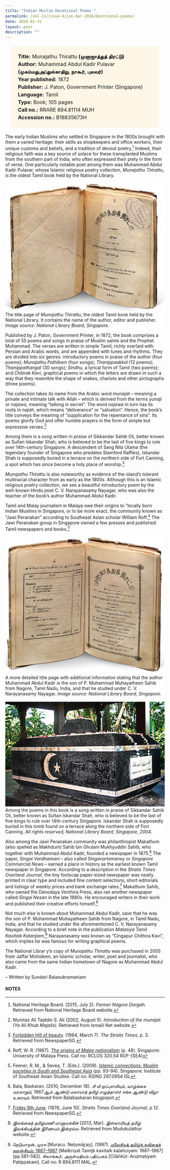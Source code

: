 ```yaml
---
title: "Indian Muslim Devotional Poems "
permalink: /vol-11/issue-4/jan-mar-2016/devotional-poems/
date: 2016-01-31
layout: post
description: ""
---
```

<span style="background-colour: #fdf5e6; padding: 20px; margin: 20px; background:#fdf5e6; display:block; font-size:1rem; line-height:1.5rem;"> 
	<b>Title:</b> Munajathu Thirattu <b>(முனாஜாத்துத் 
திரட்டு)</b><br>
<b>Author:</b> Muhammad Abdul Kadir Pulavar 
	<b>(முகம்மதுஅப்துல்காதிறு, நாகூர், புலவர்)</b><br>
<b>Year published:</b> 1872<br>
<b>Publisher:</b> J. Paton, Government Printer (Singapore)<br>
<b>Language:</b> Tamil<br>
<b>Type:</b> Book; 105 pages<br>
<b>Call no.:</b> RRARE 894.81114 MUH<br>
<b>Accession no.:</b> B18835673H
</span>

The early Indian Muslims who settled in Singapore in the 1800s brought with them a varied heritage: their skills as shopkeepers 
and office workers, their unique customs and beliefs, and a tradition of devout poetry.[^1] Indeed, their religious faith was a key source of solace for these transplanted Muslims from the southern part of India, who often expressed their piety in the form of verse. One particularly notable poet among them 
was Muhammad Abdul Kadir Pulavar, whose Islamic religious poetry collection, *Munajathu Thirattu*, is the oldest Tamil book held by the National Library.

<img src="/images/vol-11-issue-4/devotional-poems/I1.JPG">
<div style="background-color: white;">The title page of <i>Munajathu Thirattu</i>, the oldest Tamil book held by the National Library. It contains the name of the author, editor and publisher. <i>Image source: National Library Board, Singapore.</i></div>

Published by J. Paton, Government Printer, in 1872, the book comprises a total of 55 poems and songs in praise of Muslim 
saints and the Prophet Muhammad. The verses are written in simple Tamil, richly overlaid with Persian and Arabic words, 
and are appended with tunes and rhythms. They are divided into six genres: introductory poems in praise of the author (four poems); *Munajathu Pathikam* (four songs); *Thanippaakkal* (12 poems); *Thanippathangal* (30 songs); *Sindhu*, a lyrical form of Tamil (two poems); and *Chitirak Kavi*, graphical poems in which 
the letters are drawn in such a way that they resemble the shape of snakes, chariots and other pictographs (three poems).

The collection takes its name from the Arabic word *munajat* – meaning a private and intimate talk with Allah – which is derived 
from the terms *yunaji* or *najawa*, meaning “talking in secret”. The word *najawa* in turn has its roots in *najah*, which means “deliverance” or “salvation”. Hence, the book’s title conveys the meaning of “supplication for the repentance of sins”. Its poems glorify God and offer humble prayers in the form of simple but expressive verses.[^2]

Among them is a song written in praise of Sikkandar Sahib Oli, better known as Sultan Iskandar Shah, who is believed to be the 
last of five kings to rule over 14th-century Singapore. A descendent of Sang Nila Utama (the legendary founder of Singapore who predates Stamford Raffles), Iskandar Shah 
is supposedly buried in a terrace on the northern side of Fort Canning, a spot which has since become a holy place of worship.[^3] 

*Munajathu Thirattu* is also noteworthy as evidence of the island’s tolerant multiracial character from as early as the 1800s. 
Although this is an Islamic religious poetry collection, we see a beautiful introductory poem by the well-known Hindu poet C. V. 
Narayanasamy Nayagar, who was also the teacher of the book’s author Muhammad Abdul Kadir.

Tamil and Malay journalism in Malaya owe their origins to “locally born Indian Muslims in Singapore, or to be more exact, the community known as “Jawi Peranakan” according to Southeast Asian scholar William Roff.[^4] The Jawi Peranakan group in Singapore owned a few presses and published Tamil newspapers and books.[^5]

<img src="/images/vol-11-issue-4/devotional-poems/I2.JPG">
<div style="background-color: white;">A more detailed title page with additional information stating that the author Muhammad Abdul Kadir is the son of P. Muhammad Muhayatheen Sahib from Nagore, Tamil Nadu, India, and that he studied under C. V. Narayanasamy Nayagar. <i>Image source: National Library Board, Singapore.</i></div>
<br>
<img src="/images/vol-11-issue-4/devotional-poems/I3.JPG">
<div style="background-color: white;">Among the poems in this book is a song written in praise of Sikkandar Sahib Oli, better known as Sultan Iskandar Shah, who is believed to be the last of five kings to rule over 14th-century Singapore. Iskandar Shah is supposedly buried in this tomb found on a terrace along the northern side of Fort Canning. <i>All rights reserved, National Library Board, Singapore, 2004.</i></div>

Also among the Jawi Peranakan community was philanthropist Makathum (also spelled as Makhdum) Sahib bin Ghulam Mukhyuddin Sahib, who together with Muhammad Abdul Kadir, founded a newspaper in 1875.[^6] The paper, *Singai Vardhamani* – also called *Singavartamaney* or *Singapore Commercial News* – earned a place in history as the earliest known Tamil newspaper in Singapore. According to a description in the *Straits Times Overland Journal*, the tiny foolscap paper-sized newspaper was neatly printed in clear type and included fine content selections, short editorials and listings of weekly prices and bank exchange rates.[^7] Makathum Sahib, who owned the Denodaya Venthira Press, also ran another newspaper called *Singai Nesan* in the late 1880s. He encouraged writers in their work and published their creative efforts himself.[^8]

Not much else is known about Muhammad Abdul Kadir, save that he was the son of P. Muhammad Muhayatheen Sahib from Nagore, in Tamil Nadu, India, and that he studied under the aforementioned C. V. Narayanasamy Nayagar. According to a brief note in the publication *Malasiya Tamil Kavitaik Kalanjiam*,[^9] Narayanasamy was known as “Cingapur Chithira Kavi”, which implies he was famous for writing graphical poems.

The National Librar y’s copy of *Munajathu Thirattu* was purchased in 2005 from Jaffar Mohideen, an Islamic scholar, writer, poet and journalist, who also came from the same Indian hometown of Nagore as Muhammad Abdul Kadir.

– Written by Sundari Balasubramaniam

#### **NOTES**
[^1]:National Heritage Board. (2015, July 2). *Former Nagore Dargah*. Retrieved from National Heritage Board website. 
[^2]:Mumtaz Ali Tajddin S. Ali (2002, August 5). *Introduction of the munajat (Ya Ali Khub Majalis)*. Retrieved from Ismaili Net website.
[^3]:[Forbidden Hill of beauty](http://eresources.nlb.gov.sg/newspapers/Digitised/Article/straitstimes19840307-1.2.80.5.1.aspx). (1984, March 7). *The Straits Times*, p. 3. Retrieved from NewspaperSG.
[^4]:Roff, W. R. (1967). [*The origins of Malay nationalism*](http://eservice.nlb.gov.sg/item_holding_s.aspx?bid=2003368) (p. 48). Singapore: University of Malaya Press. Call no: RCLOS 320.54 ROF-[SEA]
[^5]:Feener, R. M., & Sevea, T. (Eds.). (2009). [*Islamic connections: Muslim societies in South and Southeast Asia*](http://eservice.nlb.gov.sg/item_holding_s.aspx?bid=13217014) (pp. 93–94). Singapore: Institute of Southeast Asian Studies. Call no: RSING 297.0954 ISL
[^6]:Bala, Baskaran. (2010, December 18). *சி வீ குப்புசாமியும், வாழ்க்கை வரலாறும், 1967ஆம் ஆண்டு மலாயாத் தமிழ் எழுத்தாளர் சங்க ஆண்டு விழா உரையும்*. Retrieved from Balabaskaran blogpspot.
[^7]:[Friday 9th June](http://eresources.nlb.gov.sg/newspapers/Digitised/Article/stoverland18760610-1.2.41.aspx). (1876, June 10). *Straits Times Overland Journal*, p 12. Retrieved from NewspaperSG.
[^8]:*இலங்கைத் தமிழ்மணி மானாமக்கீன்* (2013, Mar). *இஸ்லாமியத் தமிழ் இலக்கியத்தின் இணையம் இன்றல்ல*. Retrieved from Mudukulathur website.
[^9]:நெடுமாறன், முரசு [Muracu. Neṭumār̲an̲]. (1997). [மலேசியத் தமிழ்க் கவிதைக் களஞ்சியம்: 1887–1987](http://eservice.nlb.gov.sg/item_holding_s.aspx?bid=84560013) [Malēciyat Tamil̲k kavitaik kaḷañciyam: 1887–1987] (pp.581–582). சிலாங்கூர்: அருள்மதியம் பதிப்பகம் [Cilāṅkūr: Aruḷmatiyam Patippakam]. Call no: R 894.8111 MAL.